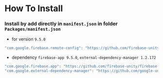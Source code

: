 # How To Install

### Install by add directly in `manifest.json` in folder `Packages/manifest.json`

- for version `9.5.0`
```csharp
"com.google.firebase.remote-config": "https://github.com/firebase-unity/firebase-remote-config.git?path=Assets/_Root#9.5.0",
```

- dependency `firebase-app 9.5.0`, `external-dependency-manager 1.2.172`
```csharp
"com.google.firebase.app": "https://github.com/firebase-unity/firebase-app.git?path=Assets/_Root#9.5.0",
"com.google.external-dependency-manager": "https://github.com/google-unity/external-dependency-manager.git?path=Assets/_Root#1.2.172",
```
